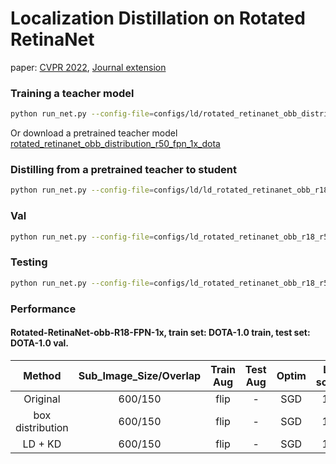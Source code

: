 # Localization Distillation on Rotated RetinaNet

paper: [CVPR 2022](https://arxiv.org/abs/2102.12252), [Journal extension](https://arxiv.org/abs/2204.05957)

### Training a teacher model

```sh
python run_net.py --config-file=configs/ld/rotated_retinanet_obb_distribution_r50_fpn_1x_dota.py --task=train
```
Or download a pretrained teacher model [rotated_retinanet_obb_distribution_r50_fpn_1x_dota](https://cloud.tsinghua.edu.cn/f/b737fe43de8c47a6810e/?dl=1)

### Distilling from a pretrained teacher to student
```sh
python run_net.py --config-file=configs/ld/ld_rotated_retinanet_obb_r18_r50_fpn_1x_dota.py --task=train
```
### Val
```sh
python run_net.py --config-file=configs/ld_rotated_retinanet_obb_r18_r50_fpn_1x_dota.py --task=val
```

### Testing
```sh
python run_net.py --config-file=configs/ld_rotated_retinanet_obb_r18_r50_fpn_1x_dota.py --task=test
```
### Performance

#### Rotated-RetinaNet-obb-R18-FPN-1x, train set: DOTA-1.0 train, test set: DOTA-1.0 val.

|    Method     | Sub_Image_Size/Overlap |Train Aug | Test Aug | Optim | Lr schd | AP50 | Config     | Download   |
| :-----------: | :-----: |:-----:|:-----:| :-----: | :-----:| :-----:| :----: | :--------: |
| Original |600/150| flip|-|  SGD   |   1x    | 67.2 | [config](configs/rotated_retinanet_obb_r18_fpn_1x_dota.py) | [model](https://cloud.tsinghua.edu.cn/f/5b7825e148024e38b57d/?dl=1) |
| box distribution | 600/150| flip|-|  SGD   |   1x    | 68.5 | [config](configs/rotated_retinanet_obb_distribution_r18_fpn_1x_dota.py) | [model](https://cloud.tsinghua.edu.cn/f/43000d3adc1349138632/?dl=1) |
| LD + KD | 600/150| flip|-|  SGD   |   1x    | 69.8 | [config](configs/ld_rotated_retinanet_obb_r18_r50_fpn_1x_dota.py) | [model](https://cloud.tsinghua.edu.cn/f/0f3f65c1e7b5401cb5b3/?dl=1) |
